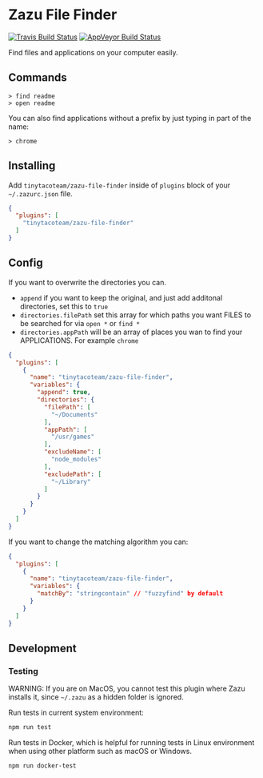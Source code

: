 # Zazu File Finder

[![Travis Build Status](https://travis-ci.org/tinytacoteam/zazu-file-finder.svg?branch=master)](https://travis-ci.org/tinytacoteam/zazu-file-finder)
[![AppVeyor Build Status](https://ci.appveyor.com/api/projects/status/b5t4tavohkhmqrer/branch/master?svg=true)](https://ci.appveyor.com/project/blainesch/zazu-file-finder)

Find files and applications on your computer easily.

## Commands

~~~
> find readme
> open readme
~~~

You can also find applications without a prefix by just typing in part of the
name:

~~~
> chrome
~~~

## Installing

Add `tinytacoteam/zazu-file-finder` inside of `plugins` block of your  `~/.zazurc.json` file.

~~~ json
{
  "plugins": [
    "tinytacoteam/zazu-file-finder"
  ]
}
~~~

## Config

If you want to overwrite the directories you can.

  * `append` if you want to keep the original, and just add additonal
    directories, set this to `true`
  * `directories.filePath` set this array for which paths you want FILES to be
    searched for via `open *` or `find *`
  * `directories.appPath` will be an array of places you wan to find your
    APPLICATIONS. For example `chrome`

~~~ json
{
  "plugins": [
    {
      "name": "tinytacoteam/zazu-file-finder",
      "variables": {
        "append": true,
        "directories": {
          "filePath": [
            "~/Documents"
          ],
          "appPath": [
            "/usr/games"
          ],
          "excludeName": [
            "node_modules"
          ],
          "excludePath": [
            "~/Library"
          ]
        }
      }
    }
  ]
}
~~~

If you want to change the matching algorithm you can:

```json
{
  "plugins": [
    {
      "name": "tinytacoteam/zazu-file-finder",
      "variables": {
        "matchBy": "stringcontain" // "fuzzyfind" by default
      }
    }
  ]
}
```

## Development

### Testing

WARNING: If you are on MacOS, you cannot test this plugin where Zazu installs
it, since `~/.zazu` as a hidden folder is ignored.

Run tests in current system environment:

```bash
npm run test
```

Run tests in Docker, which is helpful for running tests in Linux environment when using other platform such as macOS or Windows.

```bash
npm run docker-test
```
